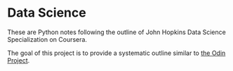 # Data Science

These are Python notes following the outline of John Hopkins Data Science
Specialization on Coursera.

The goal of this project is to provide a systematic outline similar to
[the Odin Project](http://www.theodinproject.com/).

